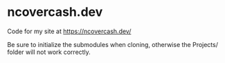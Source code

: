 # ncovercash.dev

Code for my site at https://ncovercash.dev/

Be sure to initialize the submodules when cloning, otherwise the Projects/ folder will not work correctly.
